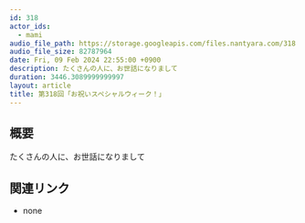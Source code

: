 ```yaml
---
id: 318
actor_ids:
  - mami
audio_file_path: https://storage.googleapis.com/files.nantyara.com/318.mp3
audio_file_size: 82787964
date: Fri, 09 Feb 2024 22:55:00 +0900
description: たくさんの人に、お世話になりまして
duration: 3446.3089999999997
layout: article
title: 第318回「お祝いスペシャルウィーク！」
---
```

## 概要

たくさんの人に、お世話になりまして

## 関連リンク

* none
